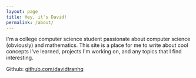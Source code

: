 ```yaml
---
layout: page
title: Hey, it's David!
permalink: /about/
---
```


I'm a college computer science student passionate about computer science (obviously) and mathematics. This site is a place for me to write about cool concepts I've learned, projects I'm working on, and any topics that I find interesting.

Github: [github.com/davidtranhq](https://github.com/davidtranhq)